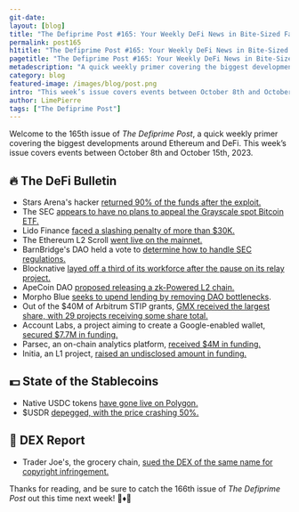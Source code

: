 ```yaml
---
git-date:
layout: [blog]
title: "The Defiprime Post #165: Your Weekly DeFi News in Bite-Sized Fashion"
permalink: post165
h1title: "The Defiprime Post #165: Your Weekly DeFi News in Bite-Sized Fashion"
pagetitle: "The Defiprime Post #165: Your Weekly DeFi News in Bite-Sized Fashion"
metadescription: "A quick weekly primer covering the biggest developments around Ethereum and DeFi. This week’s issue covers events between October 8th and October 15th, 2023"
category: blog
featured-image: /images/blog/post.png
intro: "This week’s issue covers events between October 8th and October 15th, 2023"
author: LimePierre
tags: ["The Defiprime Post"]
---
```


Welcome to the 165th issue of _The Defiprime Post_, a quick weekly primer covering the biggest developments around Ethereum and DeFi. This week’s issue covers events between October 8th and October 15th, 2023.

## 🔥 The DeFi Bulletin

* Stars Arena's hacker [returned 90% of the funds after the exploit.](https://www.theblock.co/post/256090/hacker-returns-90-of-stolen-funds-to-stars-arena-following-exploit)
* The SEC [appears to have no plans to appeal the Grayscale spot Bitcoin ETF.](https://www.theblock.co/post/256444/sec-doesnt-plan-to-appeal-court-ruling-on-grayscale-spot-bitcoin-etf-reuters)
* Lido Finance [faced a slashing penalty of more than $30K.](https://decrypt.co/201197/lido-finance-faces-slashing-penalty-30000-ethereum)
* The Ethereum L2 Scroll [went live on the mainnet.](https://www.theblock.co/post/256095/layer-2-zkevm-scroll-appears-to-have-gone-live-on-mainnet-500000-bridged-so-far)
* BarnBridge's DAO held a vote to [determine how to handle SEC regulations.](https://www.coindesk.com/business/2023/10/11/defi-protocol-barnbridge-prepares-for-sec-action-fines/)
* Blocknative [layed off a third of its workforce after the pause on its relay project.](https://www.coindesk.com/tech/2023/10/09/blocknative-reduces-headcount-by-third-after-suspending-work-on-relay-project/?utm_medium=social&utm_source=onecryptofeed&utm_campaign=headlines)
* ApeCoin DAO [proposed releasing a zk-Powered L2 chain.](https://forum.apecoin.com/t/aip-idea-apechain-a-zk-powered-polygon-layer-2-to-support-apecoin-growth/19308)
* Morpho Blue [seeks to upend lending by removing DAO bottlenecks](https://www.theblock.co/post/255639/morpho-blue-seeks-to-upend-decentralized-lending-by-removing-dao-bottlenecks).
* Out of the $40M of Arbitrum STIP grants, [GMX received the largest share, with 29 projects receiving some share total.](https://www.theblock.co/post/256282/gmx-receives-largest-share-of-40-million-arbitrum-grants-lido-misses-out)
* Account Labs, a project aiming to create a Google-enabled wallet, [secured $7.7M in funding.](https://decrypt.co/201204/account-labs-raises-7-7-million-new-google-enabled-crypto-wallet)
* Parsec, an on-chain analytics platform, [received $4M in funding.](https://www.theblock.co/post/255983/crypto-parsec-funding-uniswap-galaxy)
* Initia, an L1 project, [raised an undisclosed amount in funding.](https://www.theblock.co/post/256143/layer-1-project-initia-emerges-from-stealth-with-a-pre-seed-investment-from-binance-labs)


## 💵 State of the Stablecoins

* Native USDC tokens [have gone live on Polygon.](https://cointelegraph.com/news/circle-launches-usdc-tokens-on-polygon)
* $USDR [depegged, with the price crashing 50%.](https://www.theblock.co/post/255946/real-usd-usdr-stablecoin-depegs-and-price-crashes-by-50)


## 💱 DEX Report

* Trader Joe's, the grocery chain, [sued the DEX of the same name for copyright infringement.](https://blockworks.co/news/trader-joes-grocery-chain-sues-dex-of-the-same-name)

Thanks for reading, and be sure to catch the 166th issue of _The Defiprime Post_ out this time next week! 👋♦️👋